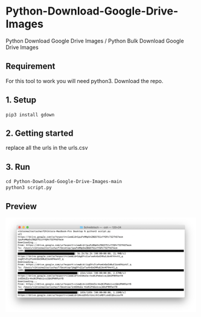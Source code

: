 # Python-Download-Google-Drive-Images
Python Download Google Drive Images / Python Bulk Download Google Drive Images

## Requirement

For this tool to work you will need python3. Download the repo.

## 1. Setup
```
pip3 install gdown
```
## 2. Getting started

replace all the urls in the urls.csv

## 3. Run
```
cd Python-Download-Google-Drive-Images-main
python3 script.py
```
## Preview

![Preview](./preview.png)
